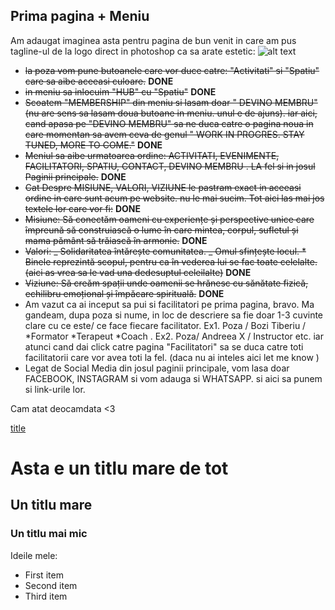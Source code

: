 ## Prima pagina + Meniu

Am adaugat imaginea asta pentru pagina de bun venit in care am pus tagline-ul de la logo direct in photoshop ca sa arate estetic:
![alt text](src/assets/facilitators/hero-3.jpeg)

- ~~la poza vom pune butoanele care vor duce catre: "Activitati" si "Spatiu" care sa aibe aceeasi culoare.~~ **DONE**
- ~~in meniu sa inlocuim "HUB" cu "Spatiu"~~ **DONE**
- ~~Scoatem "MEMBERSHIP" din meniu si lasam doar " DEVINO MEMBRU" (nu are sens sa lasam doua butoane in meniu. unul e de ajuns). iar aici, cand apasa pe "DEVINO MEMBRU" sa ne duca catre o pagina noua in care momentan sa avem ceva de genul " WORK IN PROGRES. STAY TUNED, MORE TO COME."~~ **DONE**
- ~~Meniul sa aibe urmatoarea ordine: ACTIVITATI, EVENIMENTE, FACILITATORI, SPATIU, CONTACT, DEVINO MEMBRU . LA fel si in josul Paginii principale.~~ **DONE**
- ~~Cat Despre MISIUNE, VALORI, VIZIUNE le pastram exact in aceeasi ordine in care sunt acum pe website. nu le mai sucim. Tot aici las mai jos textele lor care vor fi:~~ **DONE**
- ~~Misiune: Să conectăm oameni cu experiențe și perspective unice care împreună să construiască o lume în care mintea, corpul, sufletul și mama pământ să trăiască în armonie.~~ **DONE**
- ~~Valori: _ Solidaritatea întărește comunitatea. _ Omul sfințește locul. \* Binele reprezintă scopul, pentru ca în vederea lui se fac toate celelalte. (aici as vrea sa le vad una dedesuptul celeilalte)~~ **DONE**
- ~~Viziune: Să creăm spații unde oamenii se hrănesc cu sănătate fizică, echilibru emoțional și împăcare spirituală.~~ **DONE**
- Am vazut ca ai inceput sa pui si facilitatori pe prima pagina, bravo. Ma gandeam, dupa poza si nume, in loc de descriere sa fie doar 1-3 cuvinte clare cu ce este/ ce face fiecare facilitator. Ex1. Poza / Bozi Tiberiu / *Formator *Terapeut \*Coach . Ex2. Poza/ Andreea X / Instructor etc. iar atunci cand dai click catre pagina "Facilitatori" sa se duca catre toti facilitatorii care vor avea toti la fel. (daca nu ai inteles aici let me know )
- Legat de Social Media din josul paginii principale, vom lasa doar FACEBOOK, INSTAGRAM si vom adauga si WHATSAPP. si aici sa punem si link-urile lor.

Cam atat deocamdata <3

[title](https://www.example.com)

# Asta e un titlu mare de tot

## Un titlu mare

### Un titlu mai mic

Ideile mele:

- First item
- Second item
- Third item
